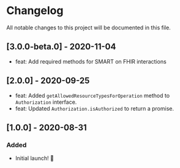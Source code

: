 # Changelog

All notable changes to this project will be documented in this file.

## [3.0.0-beta.0] - 2020-11-04

- feat: Add required methods for SMART on FHIR interactions

## [2.0.0] - 2020-09-25

- feat: Added `getAllowedResourceTypesForOperation` method to `Authorization` interface.
- feat: Updated `Authorization.isAuthorized` to return a promise.

## [1.0.0] - 2020-08-31

### Added

- Initial launch! :rocket:
